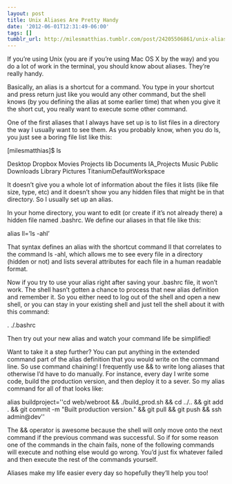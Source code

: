 ```yaml
---
layout: post
title: Unix Aliases Are Pretty Handy
date: '2012-06-01T12:31:49-06:00'
tags: []
tumblr_url: http://milesmatthias.tumblr.com/post/24205506861/unix-aliases-are-pretty-handy
---
```

If you’re using Unix (you are if you’re using Mac OS X by the way) and you do a lot of work in the terminal, you should know about aliases. They’re really handy.

Basically, an alias is a shortcut for a command. You type in your shortcut and press return just like you would any other command, but the shell knows (by you defining the alias at some earlier time) that when you give it the short cut, you really want to execute some other command.

One of the first aliases that I always have set up is to list files in a directory the way I usually want to see them. As you probably know, when you do ls, you just see a boring file list like this:


  [milesmatthias]$ ls
  
  Desktop                Dropbox             Movies              Projects            lib
  Documents          IA_Projects         Music               Public
  Downloads          Library             Pictures
  TitaniumDefaultWorkspace


It doesn’t give you a whole lot of information about the files it lists (like file size, type, etc) and it doesn’t show you any hidden files that might be in that directory. So I usually set up an alias.

In your home directory, you want to edit (or create if it’s not already there) a hidden file named .bashrc. We define our aliases in that file like this:


  alias ll=’ls -ahl’


That syntax defines an alias with the shortcut command ll that correlates to the command ls -ahl, which allows me to see every file in a directory (hidden or not) and lists several attributes for each file in a human readable format.

Now if you try to use your alias right after saving your .bashrc file, it won’t work. The shell hasn’t gotten a chance to process that new alias definition and remember it. So you either need to log out of the shell and open a new shell, or you can stay in your existing shell and just tell the shell about it with this command:


  . ./.bashrc


Then try out your new alias and watch your command life be simplified!

Want to take it a step further? You can put anything in the extended command part of the alias definition that you would write on the command line. So use command chaining! I frequently use && to write long aliases that otherwise I’d have to do manually. For instance, every day I write some code, build the production version, and then deploy it to a sever. So my alias command for all of that looks like:


  alias buildproject=''cd web/webroot && ./build_prod.sh && cd ../.. && git add . && git commit -m "Built production version." && git pull && git push && ssh admin@dev''


The && operator is awesome because the shell will only move onto the next command if the previous command was successful. So if for some reason one of the commands in the chain fails, none of the following commands will execute and nothing else would go wrong. You’d just fix whatever failed and then execute the rest of the commands yourself.

Aliases make my life easier every day so hopefully they’ll help you too!

